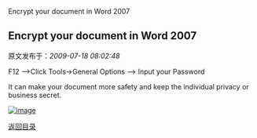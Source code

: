 Encrypt your document in Word 2007
## Encrypt your document in Word 2007

 原文发布于：*2009-07-18 08:02:48*

F12 &ndash;>Click Tools->General Options
&ndash;> Input your Password

It can make your document more safety and keep the individual
privacy or business secret.

[![image](https&#58;//lpqaaa.bay.livefilestore.com/y1mF3g44jd3RQAcB75IgJJij7IDwK3TE7GdOUxWpKpczrY2O2QnbFQ_WiShMGgfY-EfNEXRER86ftjNhA6UkuROhnIZyIdi_70zVUo2JfCZ_gN7UzT4m7hyj2_C2y9JC3fEDxrBi_-fdK4N6Wtx5WP2sQ/image_thumb[2].png)](https&#58;//lpqaaa.bay.livefilestore.com/y1m3YFp4rVUQZO0bSxOClBMzlK365kzg0dra3uCS03uzbmsMX9ri3xValeeSzHbB2qyDARrUBefQRzlESKPi0LBDkavGHQzaXIs0-UGAy2ZMbro-vLbZXO1pdllo5weSt1KCFjtZpXNnsCcz7NsWPpeqw/image[4].png)

[返回目录](index.html)
